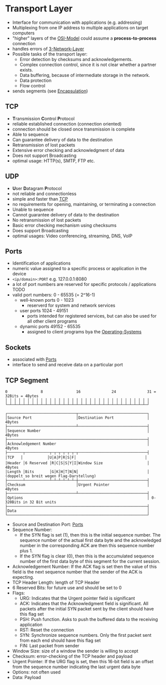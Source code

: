 
# Transport Layer
- Interface for communication with applications (e.g. addressing)
- Multiplexing from one IP address to multiple applications on target computers
- "higher" layers of the [OSI-Model](OSI-Model.md) could assume a **process-to-process** connection
- handles errors of [3-Network-Layer](3-Network-Layer.md)
- Possible tasks of the transport layer:
	- Error detection by checksums and acknowledgements.
	- Complex connection control, since it is not clear whether a partner exists.
	- Data buffering, because of intermediate storage in the network.
	- Data protection
	- Flow control
- sends segments (see [Encapsulation](OSI-Model.md#Encapsulation))

## TCP
- **T**ransmission **C**ontrol **P**rotocol
- reliable established connection (connection oriented)
- connection should be closed once transmission is complete
- Able to sequence
- Can guarantee delivery of data to the destination
- Retransmission of lost packets
- Extensive error checking and acknowledgment of data
-  Does not support Broadcasting
- optimal usage: HTTP(s), SMTP, FTP etc.

## UDP
- **U**ser **D**atagram **P**rotocol
- not reliable and connectionless
- simple and faster than [TCP](4-Transport-Layer.md#TCP)
- no requirements for opening, maintaining, or terminating a connection
- Unable to sequence
- Cannot guarantee delivery of data to the destination
- No retransmission of lost packets
- Basic error checking mechanism using checksums
- Does support Broadcasting
- optimal usages: Video conferencing, streaming, DNS, VoIP

## Ports
- Identification of applications
- numeric value assigned to a specific process or application in the device
- `<ip/domain>:PORT` e.g. 127.0.0.1:8080
- a lot of port numbers are reserved for specific protocols / applications TODO
- valid port numbers: 0 - 65535 (= 2^16-1)
	- well-known ports 0 - 1023
		- reserverd for system and network services 
	- user ports 1024 - 49151
		- ports intended for registered services, but can also be used for all other client programs
	- dynamic ports 49152 - 65535
		- assigned to client programs bya the [Operating-Systems](../../Operating-Systems/Operating-Systems.md)

## Sockets
- associated with [Ports](4-Transport-Layer.md#Ports)
- interface to send and receive data on a particular port

## TCP Segment
```
0               8               16              24              31 = 32Bits = 4Bytes
│ │ │ │ │ │ │ │ │ │ │ │ │ │ │ │ │ │ │ │ │ │ │ │ │ │ │ │ │ │ │ │ │
└─┴─┴─┴─┴─┴─┴─┴─┴─┴─┴─┴─┴─┴─┴─┴─┴─┴─┴─┴─┴─┴─┴─┴─┴─┴─┴─┴─┴─┴─┴─┴─┘

┌───────────────────────────────┬───────────────────────────────┐
│Source Port                    │Destination Port               │ 4Bytes
├───────────────────────────────┴───────────────────────────────┤
│Sequence Number                                                │ 4Bytes
├───────────────────────────────────────────────────────────────┤
│Acknowledgement Number                                         │ 4Bytes
├───────┬───────────┬─┬─┬─┬─┬─┬─┬───────────────────────────────┤
│TCP   │           │U│A│P│R│S│F│                               │
│Header │6 Reserved │R│C│S│S│Y│I│Window Size                    │ 4Bytes
│Length │Bits       │G│K│H│T│N│N│                               │ (doppelt so breit wegen Flag-Darstellung)
├───────┴───────────┴─┴─┴─┴─┴─┴─┼───────────────────────────────┤
│Checksum                       │Urgent Pointer                 │ 4Bytes
├───────────────────────────────┴───────────────────────────────┤
│Options                                                        │ 0-320Bits in 32 Bit units
├───────────────────────────────────────────────────────────────┤
│Data                                                           │
└───────────────────────────────────────────────────────────────┘
```

- Source and Destination Port: [Ports](4-Transport-Layer.md#Ports)
- Sequence Number:  
	-   If the SYN flag is set (1), then this is the initial sequence number. The sequence number of the actual first data byte and the acknowledged number in the corresponding ACK are then this sequence number plus 1.
	-   If the SYN flag is clear (0), then this is the accumulated sequence number of the first data byte of this segment for the current session.
- Acknowledgement Number: If the ACK flag is set then the value of this field is the next sequence number that the sender of the ACK is expecting.
- TCP Header Length: length of TCP Header
- 6 Reserved Bits: for future use and should be set to 0
- Flags:
	- URG: Indicates that the Urgent pointer field is significant
	- ACK: Indicates that the Acknowledgment field is significant. All packets after the initial SYN packet sent by the client should have this flag set
	- PSH: Push function. Asks to push the buffered data to the receiving application
	- RST: Reset the connection
	- SYN: Synchronize sequence numbers. Only the first packet sent from each end should have this flag set
	- FIN: Last packet from sender
- Window Size: size of a window the sender is willing to accept
- Checksum: error-checking of the TCP header and payload
- Urgent Pointer: If the URG flag is set, then this 16-bit field is an offset from the sequence number indicating the last urgent data byte
- Options: not often used
- Data: Payload
